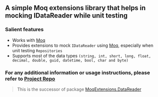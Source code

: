 ## A simple Moq extensions library that helps in mocking IDataReader while unit testing

### Salient features
- Works with [Moq](https://github.com/Moq/moq4/wiki/Quickstart)
- Provides extensions to mock `IDataReader` using [Moq](https://github.com/Moq/moq4/wiki/Quickstart), especially when unit testing `Repositories`
- Supports most of the data types `(string, int, short, long, float, decimal, double, guid, datetime, bool, char and byte)`

### For any additional information or usage instructions, please refer to  [Project Repo](https://github.com/PivotalServicesOss/moq_datareader)

> This is the successor of package [MoqExtensions.DataReader](https://www.nuget.org/packages/MoqExtensions.DataReader)
